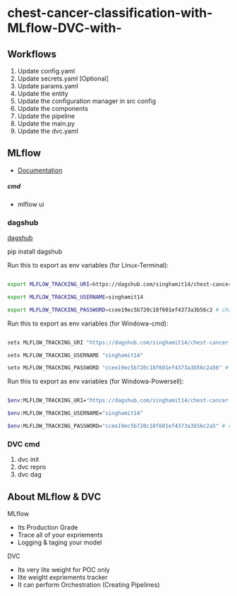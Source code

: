 # chest-cancer-classification-with-MLflow-DVC-with-


## Workflows

1. Update config.yaml
2. Update secrets.yaml [Optional]
3. Update params.yaml
4. Update the entity
5. Update the configuration manager in src config
6. Update the components
7. Update the pipeline 
8. Update the main.py
9. Update the dvc.yaml


## MLflow

- [Documentation](https://mlflow.org/docs/latest/index.html)


##### cmd
- mlflow ui

### dagshub
[dagshub](https://dagshub.com/)

pip install dagshub


Run this to export as env variables (for Linux-Terminal):

```bash

export MLFLOW_TRACKING_URI=https://dagshub.com/singhamit14/chest-cancer-classification-with-MLflow-and-DVC.mlflow

export MLFLOW_TRACKING_USERNAME=singhamit14

export MLFLOW_TRACKING_PASSWORD=ccee19ec5b720c18f601ef4373a3b56c2 # change password

```

Run this to export as env variables (for Windowa-cmd):

```bash

setx MLFLOW_TRACKING_URI "https://dagshub.com/singhamit14/chest-cancer-classification-with-MLflow-and-DVC.mlflow"

setx MLFLOW_TRACKING_USERNAME "singhamit14"

setx MLFLOW_TRACKING_PASSWORD "ccee19ec5b720c18f601ef4373a3b56c2a56" # change password

```

Run this to export as env variables (for Windowa-Powersell):

```bash

$env:MLFLOW_TRACKING_URI="https://dagshub.com/singhamit14/chest-cancer-classification-with-MLflow-and-DVC.mlflow"

$env:MLFLOW_TRACKING_USERNAME="singhamit14"

$env:MLFLOW_TRACKING_PASSWORD="ccee19ec5b720c18f601ef4373a3b56c2a5" # change password

```

### DVC cmd

1. dvc init
2. dvc repro
3. dvc dag


## About MLflow & DVC

MLflow

 - Its Production Grade
 - Trace all of your expriements
 - Logging & taging your model


DVC 

 - Its very lite weight for POC only
 - lite weight expriements tracker
 - It can perform Orchestration (Creating Pipelines)